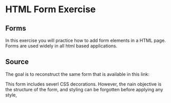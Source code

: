 # HTML Form Exercise

## Forms
 In this exercise you will practice how to add form elements in a HTML page. Forms are used widely in all html based applications. 

## Source
The goal is to reconstruct the same form that is available in this link:
    
This form includes severl CSS decorations. However, the nain objective is the structure of the form, and styling can be forgotten before applying any style,
